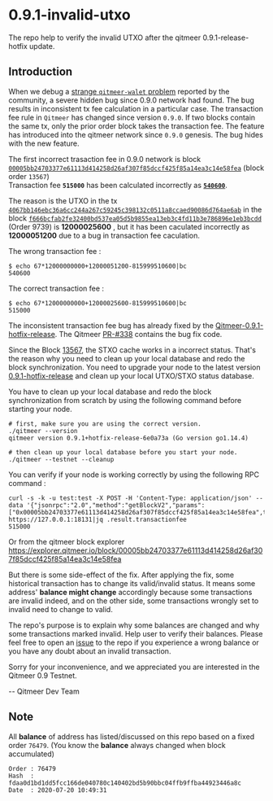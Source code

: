# 0.9.1-invalid-utxo
The repo help to verify the invalid UTXO after the qitmeer 0.9.1-release-hotfix update.

## Introduction 

When we debug a [strange `qitmeer-walet` problem](https://github.com/Qitmeer/qitmeer-wallet/issues/54) reported by the community, a severe hidden bug since 0.9.0 network had found. The bug results in inconsistent tx fee calculation in a particular case. The transaction fee rule in `Qitmeer` has changed since version `0.9.0`. If two blocks contain the same tx, only the prior order block takes the transaction fee. The feature has introduced into the qitmeer network since `0.9.0` genesis. The bug hides with the new feature. 

The first incorrect trasaction fee in 0.9.0 network is block [`00005bb24703377e61113d414258d26af307f85dccf425f85a14ea3c14e58fea`][bk_00005b] (block order `13567`)  
Transaction fee **`515000`** has been calculated incorrectly as [**`540600`**][wrong_bk_00005b]. 

The reason is the UTXO in the tx [`4067bb146ebc36a6cc244a267c59245c398132c0511a8ccaed90086d764ae6ab`][tx_4067bb] in the block [`f666bcfab2fe32400bd537ea05d5b9855ea13eb3c4fd11b3e786896e1eb3bcdd`][bK_f666bc] (Order 9739) is **12000025600** , but it has been caculated incorrectly as **12000051200** due to a bug in transaction fee caculation.

The wrong transaction fee : 
```
$ echo 67*12000000000+12000051200-815999510600|bc
540600
```
The correct transaction fee :
```
$ echo 67*12000000000+12000025600-815999510600|bc
515000
```

The inconsistent transaction fee bug has already fixed by the [Qitmeer-0.9.1-hotfix-release][v0.9.1-hotfix]. The Qitmeer [PR-#338][PR_338] contains the bug fix code. 

Since the Block [13567][bk_00005b], the STXO cache works in a incorrect status. That's the reason why you need to clean up your local database and redo the block synchronization. You need to upgrade your node to the latest version [0.9.1-hotfix-release][v0.9.1-hotfix] and clean up your local UTXO/STXO status database.

You have to clean up your local database and redo the block synchronization from scratch by using the following command before starting your node.
```
# first, make sure you are using the correct version.
./qitmeer --version
qitmeer version 0.9.1+hotfix-release-6e0a73a (Go version go1.14.4)

# then clean up your local database before you start your node.
./qitmeer --testnet --cleanup
```

[tx_4067bb]:https://explorer.qitmeer.io/tx/4067bb146ebc36a6cc244a267c59245c398132c0511a8ccaed90086d764ae6ab
[bk_f666bc]:https://explorer.qitmeer.io/block/f666bcfab2fe32400bd537ea05d5b9855ea13eb3c4fd11b3e786896e1eb3bcdd
[bk_00005b]:https://explorer.qitmeer.io/block/00005bb24703377e61113d414258d26af307f85dccf425f85a14ea3c14e58fea
[wrong_bk_00005b]:http://091.meerscan.io/block/00005bb24703377e61113d414258d26af307f85dccf425f85a14ea3c14e58fea
[v0.9.1-hotfix]:https://github.com/Qitmeer/qitmeer/releases/tag/v0.9.1-release-hotfix
[PR_338]:https://github.com/Qitmeer/qitmeer/pull/338

You can verify if your node is working correctly by using the following RPC command :
```
curl -s -k -u test:test -X POST -H 'Content-Type: application/json' --data '{"jsonrpc":"2.0","method":"getBlockV2","params":["0x00005bb24703377e61113d414258d26af307f85dccf425f85a14ea3c14e58fea",true,true,true],"id":1}' https://127.0.0.1:18131|jq .result.transactionfee
515000
```
Or from the qitmeer block explorer https://explorer.qitmeer.io/block/00005bb24703377e61113d414258d26af307f85dccf425f85a14ea3c14e58fea

But there is some side-effect of the fix. After applying the fix, some historical transaction has to change its valid/invalid status. It means some address' **balance might change** accordingly because some transactions are invalid indeed, and on the other side, some transactions wrongly set to invalid need to change to valid.

The repo's purpose is to explain why some balances are changed and why some transactions marked invalid. Help user to verify their balances. Please feel free to open an [issue](https://github.com/Qitmeer/0.9.1-invalid-utxo/issues) to the repo if you experience a wrong balance or you have any doubt about an invalid transaction.

Sorry for your inconvenience, and we appreciated you are interested in the Qitmeer 0.9 Testnet.

-- Qitmeer Dev Team

## Note

All **balance** of address has listed/discussed on this repo based on a fixed order `76479`. (You know the **balance** always changed when block accumulated)  

```
Order : 76479  
Hash  : fdaa0d1bd1dd5fcc166de040780c140402bd5b90bbc04ffb9ffba44923446a8c
Date  : 2020-07-20 10:49:31
```
